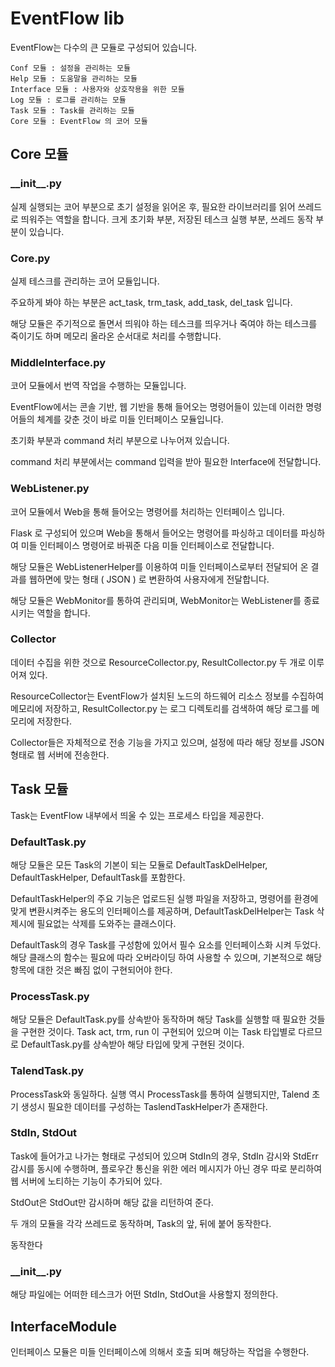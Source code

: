 # EventFlow lib
EventFlow는 다수의 큰 모듈로 구성되어 있습니다.
```
Conf 모듈 : 설정을 관리하는 모듈
Help 모듈 : 도움말을 관리하는 모듈
Interface 모듈 : 사용자와 상호작용을 위한 모듈
Log 모듈 : 로그를 관리하는 모듈
Task 모듈 : Task를 관리하는 모듈
Core 모듈 : EventFlow 의 코어 모듈
```

## Core 모듈

### \_\_init\_\_.py

실제 실행되는 코어 부분으로 초기 설정을 읽어온 후, 필요한 라이브러리를 읽어 쓰레드로 띄워주는 역할을 합니다.
크게 초기화 부분, 저장된 테스크 실행 부분, 쓰레드 동작 부분이 있습니다.

### Core.py

실제 테스크를 관리하는 코어 모듈입니다.

주요하게 봐야 하는 부분은 act\_task, trm\_task, add\_task, del\_task 입니다. 

해당 모듈은 주기적으로 돌면서 띄워야 하는 테스크를 띄우거나 죽여야 하는 테스크를 죽이기도 하며 메모리 올라온 순서대로 처리를 수행합니다.

### MiddleInterface.py

코어 모듈에서 번역 작업을 수행하는 모듈입니다. 

EventFlow에서는 콘솔 기반, 웹 기반을 통해 들어오는 명령어들이 있는데 이러한 명령어들의 체계를 갖춘 것이 바로 미들 인터페이스 모듈입니다.

초기화 부분과 command 처리 부분으로 나누어져 있습니다.

command 처리 부분에서는 command 입력을 받아 필요한 Interface에 전달합니다.

### WebListener.py

코어 모듈에서 Web을 통해 들어오는 명령어를 처리하는 인터페이스 입니다. 

Flask 로 구성되어 있으며 Web을 통해서 들어오는 명령어를 파싱하고 데이터를 파싱하여 미들 인터페이스 명령어로 바꿔준 다음 미들 인터페이스로 전달합니다.

해당 모듈은 WebListenerHelper를 이용하여 미들 인터페이스로부터 전달되어 온 결과를 웹하면에 맞는 형태 ( JSON ) 로 변환하여 사용자에게 전달합니다.

해당 모듈은 WebMonitor를 통하여 관리되며, WebMonitor는 WebListener를 종료 시키는 역할을 합니다.

### Collector

데이터 수집을 위한 것으로 ResourceCollector.py, ResultCollector.py 두 개로 이루어져 있다.

ResourceCollector는 EventFlow가 설치된 노드의 하드웨어 리소스 정보를 수집하여 메모리에 저장하고, ResultCollector.py 는 로그 디렉토리를 검색하여 해당 로그를 메모리에 저장한다.

Collector들은 자체적으로 전송 기능을 가지고 있으며, 설정에 따라 해당 정보를 JSON 형태로 웹 서버에 전송한다.

## Task 모듈

Task는 EventFlow 내부에서 띄울 수 있는 프로세스 타입을 제공한다.

### DefaultTask.py

해당 모듈은 모든 Task의 기본이 되는 모듈로 DefaultTaskDelHelper, DefaultTaskHelper, DefaultTask를 포함한다.

DefaultTaskHelper의 주요 기능은 업로드된 실행 파일을 저장하고, 명령어를 환경에 맞게 변환시켜주는 용도의 인터페이스를 제공하며, DefaultTaskDelHelper는 Task 삭제시에 필요없는 삭제를 도와주는 클래스이다.

DefaultTask의 경우 Task를 구성함에 있어서 필수 요소를 인터페이스화 시켜 두었다. 해당 클래스의 함수는 필요에 따라 오버라이딩 하여 사용할 수 있으며, 기본적으로 해당 항목에 대한 것은 빠짐 없이 구현되어야 한다.


### ProcessTask.py

해당 모듈은 DefaultTask.py를 상속받아 동작하며 해당 Task를 실행할 때 필요한 것들을 구현한 것이다. Task act, trm, run 이 구현되어 있으며 이는 Task 타입별로 다르므로 DefaultTask.py를 상속받아 해당 타입에 맞게 구현된 것이다.

### TalendTask.py

ProcessTask와 동일하다. 실행 역시 ProcessTask를 통하여 실행되지만, Talend 초기 생성시 필요한 데이터를 구성하는 TaslendTaskHelper가 존재한다.

### StdIn, StdOut

Task에 들어가고 나가는 형태로 구성되어 있으며 StdIn의 경우, StdIn 감시와 StdErr 감시를 동시에 수행하며, 플로우간 통신을 위한 에러 메시지가 아닌 경우 따로 분리하여 웹 서버에 노티하는 기능이 추가되어 있다.

StdOut은 StdOut만 감시하며 해당 값을 리턴하여 준다.

두 개의 모듈을 각각 쓰레드로 동작하며, Task의 앞, 뒤에 붙어 동작한다.

동작한다

### \_\_init\_\_.py

해당 파일에는 어떠한 테스크가 어떤 StdIn, StdOut을 사용할지 정의한다.

## InterfaceModule

인터페이스 모듈은 미들 인터페이스에 의해서 호출 되며 해당하는 작업을 수행한다.

